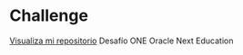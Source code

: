 # Challenge
<a href = "https://github.com/orfangenlo/Challenge.git">Visualiza mi repositorio</a>
Desafío ONE Oracle Next Education
